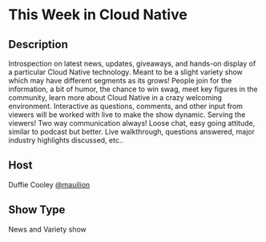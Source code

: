 # This Week in Cloud Native

## Description
Introspection on latest news, updates, giveaways, and hands-on display of a particular Cloud Native technology. Meant to be a slight variety show which may have different segments as its grows!
People join for the information, a bit of humor, the chance to win swag, meet key figures in the community, learn more about Cloud Native in a crazy welcoming environment. Interactive as questions, comments, and other input from viewers will be worked with live to make the show dynamic.
Serving the viewers! Two way communication always!
Loose chat, easy going attitude, similar to podcast but better.
Live walkthrough, questions answered, major industry highlights discussed, etc..

## Host
Duffie Cooley [@mauilion](https://twitter.com/mauilion)

## Show Type
News and Variety show
